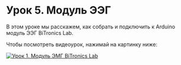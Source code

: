 # Урок 5. Модуль ЭЭГ

В этом уроке мы расскажем, как собрать и подключить к Arduino модуль ЭЭГ BiTronics Lab.

Чтобы посмотреть видеоурок, нажимай на картинку ниже:

[![Урок 1. Модуль ЭМГ BiTronics Lab](https://img.youtube.com/vi/SIhcHq2-Goo/0.jpg)](https://www.youtube.com/watch?v=SIhcHq2-Goo)
